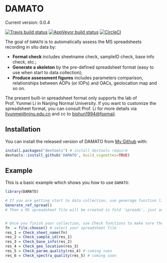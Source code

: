 
<!-- README.md is generated from README.Rmd. Please edit that file -->

# DAMATO

Current version: 0.0.4

<!-- badges: start -->

[![Travis build
status](https://travis-ci.com/bishun945/DAMATO.svg?token=ekKczQU5ZnxJHkx55qWv&branch=master)](https://travis-ci.com/bishun945/DAMATO)
[![AppVeyor build
status](https://ci.appveyor.com/api/projects/status/ka7a4j64v11xhive?svg=true)](https://ci.appveyor.com/project/bishun945/damato)
[![CircleCI](https://circleci.com/gh/bishun945/DAMATO/tree/circleci-project-setup.svg?style=svg&circle-token=0e261ccfcb5335a249044d86bab7569c0131db7e)](https://circleci.com/gh/bishun945/DAMATO/tree/circleci-project-setup)
<!-- badges: end -->

The goal of `DAMATO` is to automatically assess the MS spreadsheets
recording in situ data by:

  - **Format check** includes sheetname check, sampleID check, base info
    check, etc.;
  - **Generate a skeleton** by the pre-defined spreadsheet format (easy
    to use when start to data collection);
  - **Produce assessment figures** includes parameters comparison,
    relationships between AOPs (or IOPs) and OACs, geolocation map and
    so on.

The present built-in spreadsheet format only supports the lab of
Prof. Yunmei Li in Nanjing Normal University. If you want to customize
the spreadsheet format, you can consult Prof. Li for more details via
<liyunmei@njnu.edu.cn> and cc to <bishun1994@foxmail>.

## Installation

You can install the released version of DAMATO from [My
Github](https://github.com/bishun945/DAMATO) with:

``` r
install.packages("devtools") # install devtools require
devtools::install_github('DAMATO', build_vignettes=TRUE)
```

## Example

This is a basic example which shows you how to use `DAMATO`:

``` r
library(DAMATO)

# If you are getting start to data collection, use generage function like this:
Generate_ref_spread()
# Then a MS spreadsheet file will be created in fold 'spreads', just add your records to this file.


# Once you finish your collection, use Check functions to make sure the format is okay.
fn  = file.choose() # select your spreadsheet file
res_1 = Check_sheet_name(fn)
res_2 = Check_sample_id(res_1)
res_3 = Check_base_info(res_2)
res_4 = Check_geo_location(res_3)
res_5 = Check_param_quality(res_4) # coming soon
res_6 = Check_spectra_quality(res_5) # coming soon
```
